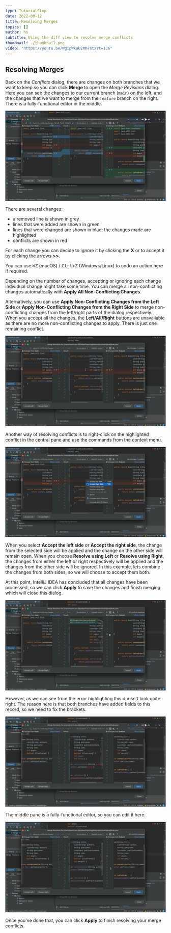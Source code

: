 ```yaml
---
type: TutorialStep
date: 2022-09-12
title: Resolving Merges
topics: []
author: hs
subtitle: Using the diff view to resolve merge conflicts
thumbnail: ./thumbnail.png
video: "https://youtu.be/WgipWkaU2MM?start=136"
---
```


## Resolving Merges

Back on the _Conflicts_ dialog, there are changes on both branches that we want to keep so you can click **Merge** to open the _Merge Revisions_ dialog. Here you can see the changes to our current branch (`main`) on the left, and the changes that we want to merge from the `feature` branch on the right. There is a fully-functional editor in the middle.

![Merge non-conflicting changes](merge-non-conflicting-changes.png)

There are several changes:

- a removed line is shown in grey
- lines that were added are shown in green
- lines that were changed are shown in blue; the changes made are highlighted
- conflicts are shown in red

For each change you can decide to ignore it by clicking the **X** or to accept it by clicking the arrows **>>**.

You can use <kbd>⌘Z</kbd> (macOS) / <kbd>Ctrl+Z</kbd> (Windows/Linux) to undo an action here if required.

Depending on the number of changes, accepting or ignoring each change individual change might take some time. You can merge all non-conflicting changes automatically with **Apply All Non-Conflicting Changes**.

Alternatively, you can use **Apply Non-Conflicting Changes from the Left Side** or **Apply Non-Conflicting Changes from the Right Side** to merge non-conflicting changes from the left/right parts of the dialog respectively. When you accept all the changes, the **Left/All/Right** buttons are unavailable as there are no more non-conflicting changes to apply. There is just one remaining conflict.

![Final conflict](final-conflict.png)

Another way of resolving conflicts is to right-click on the highlighted conflict in the central pane and use the commands from the context menu.

![Merge conflict context menu](right-click-context-menu.png)

When you select **Accept the left side** or **Accept the right side**, the change from the selected side will be applied and the change on the other side will remain open. When you choose **Resolve using Left** or **Resolve using Right**, the changes from either the left or right respectively will be applied and the changes from the other side will be ignored. In this example, lets combine the changes from both sides, so we will choose to accept them both.

At this point, IntelliJ IDEA has concluded that all changes have been processed, so we can click **Apply** to save the changes and finish merging which will close this dialog.

![Save changes and finish merging](save-changes-finish-merging.png)

However, as we can see from the error highlighting this doesn't look quite right. The reason here is that both branches have added fields to this record, so we need to fix the brackets.

![Errors in the middle pane](errors-middle-pane.png)

The middle pane is a fully-functional editor, so you can edit it here.

![Fixed the errors in the middle pane](errors-middle-pane-fixed.png)

Once you've done that, you can click **Apply** to finish resolving your merge conflicts.
